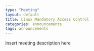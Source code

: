 ```yaml
---
type: "Meeting"
layout: default
title: Linux Mandatory Access Control
categories: announcements
tags: announcements
---
```

Insert meeting description here

